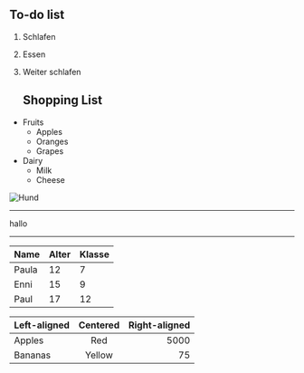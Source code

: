    To-do list
----------
1. Schlafen
2. Essen
3. Weiter schlafen

   Shopping List
   -----
*    Fruits
     *  Apples
     *  Oranges
     *  Grapes
*    Dairy
     *  Milk
     * Cheese



![Hund](http://www.hunde-fan.de/hundemarkt/wp-content/uploads/2016/03/Hunde-kaufen-verantwortung.jpg "Hund")
___
hallo
* * *

| Name | Alter | Klasse |
| --------- | --------- | --------- |
| Paula | 12 | 7|
| Enni | 15 | 9|
| Paul | 17| 12|


| Left-aligned | Centered | Right-aligned |
| :-------- | :-------: | --------: |
| Apples | Red | 5000 |
| Bananas | Yellow | 75 |
